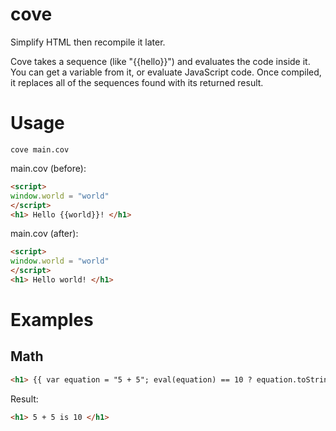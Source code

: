 # cove
Simplify HTML then recompile it later.

Cove takes a sequence (like "{{hello}}") and evaluates the code inside it. You can get a variable from it, or evaluate JavaScript code. Once compiled, it replaces all of the sequences found with its returned result.
# Usage
```
cove main.cov
```
main.cov (before):
```html
<script>
window.world = "world"
</script>
<h1> Hello {{world}}! </h1>
```
main.cov (after):
```html
<script>
window.world = "world"
</script>
<h1> Hello world! </h1>
```

# Examples
## Math
```html
<h1> {{ var equation = "5 + 5"; eval(equation) == 10 ? equation.toString() + " is 10" : equation.toString() + " is not 10" }} </h1>
```
Result:
```html
<h1> 5 + 5 is 10 </h1>
```
